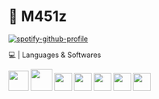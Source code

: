 <h1>🌠 M451z </h1>


[![spotify-github-profile](https://spotify-github-profile.vercel.app/api/view?uid=shhx8zeu1kshhrn19lmbk3mby&cover_image=true&theme=default&show_offline=true&background_color=121212&bar_color=53b14f&bar_color_cover=true)](https://spotify-github-profile.vercel.app/api/view?uid=shhx8zeu1kshhrn19lmbk3mby&redirect=true)

💻 | Languages & Softwares

[<img src="https://img.icons8.com/color/2x/python.png" height=40>](https://www.python.org)                     [<img src="https://upload.wikimedia.org/wikipedia/commons/thumb/d/d5/CSS3_logo_and_wordmark.svg/1200px-CSS3_logo_and_wordmark.svg.png" height=43>](https://www.w3schools.com/css/)       [<img src="https://cdn.icon-icons.com/icons2/2108/PNG/512/javascript_icon_130900.png" height=35>](https://www.javascript.com/)              [<img src="http://upload.turkcewiki.org/wikipedia/commons/thumb/9/9a/Visual_Studio_Code_1.35_icon.svg/1200px-Visual_Studio_Code_1.35_icon.svg.png" height=35>](https://code.visualstudio.com) [<img src="http://git-scm.com/images/logos/downloads/Git-Icon-1788C.png" height=35>](https://git-scm.com)              [<img src="https://upload.wikimedia.org/wikipedia/commons/thumb/0/01/FileZilla_logo.svg/1200px-FileZilla_logo.svg.png" height=35>](https://filezilla-project.org)                 [<img src="https://cdn.worldvectorlogo.com/logos/adobe-photoshop-cs6.svg" height=35>](https://www.photoshop.com/en)
